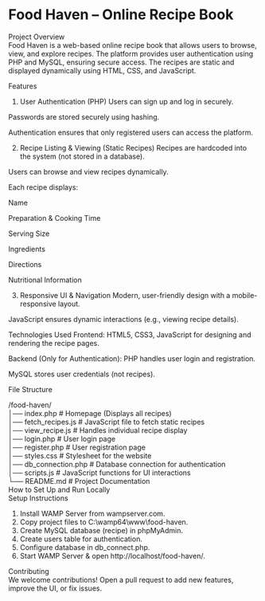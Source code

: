 # Food Haven – Online Recipe Book

Project Overview\
Food Haven is a web-based online recipe book that allows users to browse, view, and explore recipes. The platform provides user authentication using PHP and MySQL, ensuring secure access. The recipes are static and displayed dynamically using HTML, CSS, and JavaScript.

Features
1. User Authentication (PHP)
Users can sign up and log in securely.

Passwords are stored securely using hashing.

Authentication ensures that only registered users can access the platform.

2. Recipe Listing & Viewing (Static Recipes)
Recipes are hardcoded into the system (not stored in a database).

Users can browse and view recipes dynamically.

Each recipe displays:

Name

Preparation & Cooking Time

Serving Size

Ingredients

Directions

Nutritional Information

3. Responsive UI & Navigation
Modern, user-friendly design with a mobile-responsive layout.

JavaScript ensures dynamic interactions (e.g., viewing recipe details).

Technologies Used
Frontend:
HTML5, CSS3, JavaScript for designing and rendering the recipe pages.

Backend (Only for Authentication):
PHP handles user login and registration.

MySQL stores user credentials (not recipes).

File Structure

/food-haven/\
│── index.php                 # Homepage (Displays all recipes)\
│── fetch_recipes.js          # JavaScript file to fetch static recipes\
│── view_recipe.js            # Handles individual recipe display\
│── login.php                 # User login page\
│── register.php              # User registration page\
│── styles.css                # Stylesheet for the website\
│── db_connection.php         # Database connection for authentication\
│── scripts.js                # JavaScript functions for UI interactions\
└── README.md                 # Project Documentation\
How to Set Up and Run Locally\
Setup Instructions
1. Install WAMP Server from wampserver.com.
2. Copy project files to C:\wamp64\www\food-haven\.
3. Create MySQL database (recipe) in phpMyAdmin.
4. Create users table for authentication.
5. Configure database in db_connect.php.
6. Start WAMP Server & open http://localhost/food-haven/.

Contributing\
We welcome contributions! Open a pull request to add new features, improve the UI, or fix issues.

